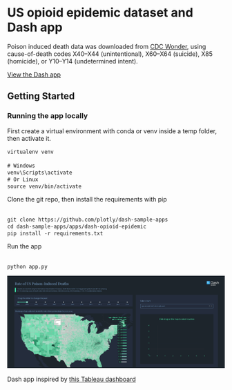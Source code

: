 # US opioid epidemic dataset and Dash app

Poison induced death data was downloaded from [CDC Wonder](dash_app_screencast.gif), using cause-of-death codes X40–X44 (unintentional), X60–X64 (suicide), X85 (homicide), or Y10–Y14 (undetermined intent).

[View the Dash app](https://dash-playground.plotly.host/dash-opioid-epidemic/)

## Getting Started

### Running the app locally

First create a virtual environment with conda or venv inside a temp folder, then activate it.

```
virtualenv venv

# Windows
venv\Scripts\activate
# Or Linux
source venv/bin/activate

```

Clone the git repo, then install the requirements with pip

```

git clone https://github.com/plotly/dash-sample-apps
cd dash-sample-apps/apps/dash-opioid-epidemic
pip install -r requirements.txt

```

Run the app

```

python app.py

```

![plotly-dash-screencast](assets/app_screencast.gif)

Dash app inspired by [this Tableau dashboard](https://www.cdc.gov/nchs/data-visualization/drug-poisoning-mortality/)
